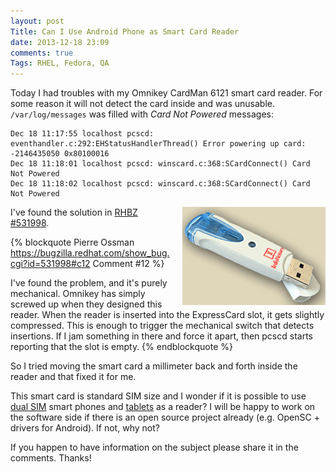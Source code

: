 ```yaml
---
layout: post
Title: Can I Use Android Phone as Smart Card Reader
date: 2013-12-18 23:09
comments: true
Tags: RHEL, Fedora, QA
---
```


Today I had troubles with my Omnikey CardMan 6121 smart card reader.
For some reason it will not detect the card inside and was unusable.
`/var/log/messages` was filled with  *Card Not Powered* messages:


    Dec 18 11:17:55 localhost pcscd: eventhandler.c:292:EHStatusHandlerThread() Error powering up card: -2146435050 0x80100016
    Dec 18 11:18:01 localhost pcscd: winscard.c:368:SCardConnect() Card Not Powered
    Dec 18 11:18:02 localhost pcscd: winscard.c:368:SCardConnect() Card Not Powered

<img src="/images/omnikey_cardman_6121.gif" style="float:right;margin-left:20px;" />

I've found the solution in 
[RHBZ #531998](https://bugzilla.redhat.com/show_bug.cgi?id=531998). 

{% blockquote Pierre Ossman https://bugzilla.redhat.com/show_bug.cgi?id=531998#c12 Comment #12 %}

I've found the problem, and it's purely mechanical.
Omnikey has simply screwed up when they designed this reader.
When the reader is inserted into the ExpressCard slot, it gets slightly
compressed. This is enough to trigger the mechanical switch that detects
insertions. If I jam something in there and force it apart, then pcscd
starts reporting that the slot is empty.
{% endblockquote %}

So I tried moving the smart card a millimeter back and forth inside the reader and
that fixed it for me.

This smart card is standard SIM size and I wonder if it is possible to use
[dual SIM](http://amzn.to/1dnl2gN) smart phones and [tablets](http://amzn.to/18XpWlp)
as a reader? I will be happy to work on the software side if there is an open source
project already (e.g. OpenSC + drivers for Android). If not, why not? 

If you happen to have information on the subject please share it in the comments.
Thanks!
